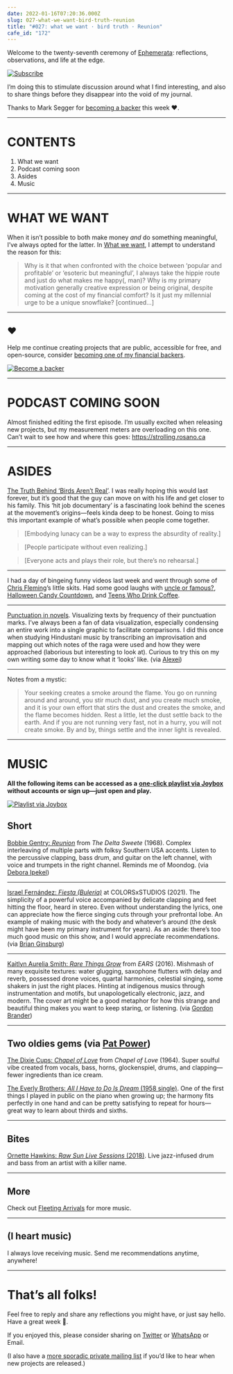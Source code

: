 ```yaml
---
date: 2022-01-16T07:20:36.000Z
slug: 027-what-we-want-bird-truth-reunion
title: "#027: what we want · bird truth · Reunion"
cafe_id: "172"
---
```

Welcome to the twenty-seventh ceremony of [Ephemerata](https://rosano.ca/ephemerata): reflections, observations, and life at the edge.

[![Subscribe](https://static.rosano.ca/_shared/_RCSSubscribeButton.svg)](https://rosano.ca/ephemerata)

I’m doing this to stimulate discussion around what I find interesting, and also to share things before they disappear into the void of my journal.

Thanks to Mark Segger for [becoming a backer](https://rosano.ca/back) this week ❤️.

---

# CONTENTS

1. What we want
2. Podcast coming soon
3. Asides
4. Music

---

# WHAT WE WANT

When it isn’t possible to both make money _and_ do something meaningful, I’ve always opted for the latter. In [What we want](https://rosano.hmm.garden/01fsf9z4d1yq29sk00y32w1ynm), I attempt to understand the reason for this:

> Why is it that when confronted with the choice between ‘popular and profitable’ or ‘esoteric but meaningful’, I always take the hippie route and just do what makes me happy(, man)? Why is my primary motivation generally creative expression or being original, despite coming at the cost of my financial comfort? Is it just my millennial urge to be a unique snowflake? \[continued…\]

---

## ❤️

Help me continue creating projects that are public, accessible for free, and open-source, consider [becoming one of my financial backers](https://rosano.ca/back).

[![Become a backer](https://static.rosano.ca/_shared/_RCSBackButton.svg)](https://rosano.ca/back)

---

# PODCAST COMING SOON

Almost finished editing the first episode. I’m usually excited when releasing new projects, but my measurement meters are overloading on this one. Can’t wait to see how and where this goes: <https://strolling.rosano.ca>

---

# ASIDES

[The Truth Behind ‘Birds Aren’t Real’](https://m.youtube.com/watch?v=JK1dXuMEpT0). I was really hoping this would last forever, but it’s good that the guy can move on with his life and get closer to his family. This ‘hit job documentary’ is a fascinating look behind the scenes at the movement’s origins—feels kinda deep to be honest. Going to miss this important example of what’s possible when people come together.

> \[Embodying lunacy can be a way to express the absurdity of reality.\]

> \[People participate without even realizing.\]

> \[Everyone acts and plays their role, but there’s no rehearsal.\]

---

I had a day of bingeing funny videos last week and went through some of [Chris Fleming](https://twitter.com/ChrisFluming)’s little skits. Had some good laughs with [uncle or famous?](https://twitter.com/chrisfluming/status/1480950747940331525), [Halloween Candy Countdown](https://www.youtube.com/watch?v=-In-JeLuguI), and [Teens Who Drink Coffee](https://www.youtube.com/watch?v=RRiRrpd%5FVDQ).

---

[Punctuation in novels](https://scribe.rip/@neuroecology/punctuation-in-novels-8f316d542ec4). Visualizing texts by frequency of their punctuation marks. I’ve always been a fan of data visualization, especially condensing an entire work into a single graphic to facilitate comparisons. I did this once when studying Hindustani music by transcribing an improvisation and mapping out which notes of the raga were used and how they were approached (laborious but interesting to look at). Curious to try this on my own writing some day to know what it ‘looks’ like. (via [Alexei](https://twitter.com/AlexeiGalux))

---

Notes from a mystic:

> Your seeking creates a smoke around the flame. You go on running around and around, you stir much dust, and you create much smoke, and it is your own effort that stirs the dust and creates the smoke, and the flame becomes hidden. Rest a little, let the dust settle back to the earth. And if you are not running very fast, not in a hurry, you will not create smoke. By and by, things settle and the inner light is revealed.

---

# MUSIC

**All the following items can be accessed as a** [**one-click playlist via Joybox**](https://go.rosano.ca/ephemerata-027-music) **without accounts or sign up—just open and play.**

[![Playlist via Joybox](https://static.rosano.ca/joybox/_JBXPlaylistButton.svg)](https://go.rosano.ca/ephemerata-027-music)

## Short

[Bobbie Gentry: _Reunion_](https://www.youtube.com/watch?v=xBl4YQMoBKk) from _The Delta Sweete_ (1968). Complex interleaving of multiple parts with folksy Southern USA accents. Listen to the percussive clapping, bass drum, and guitar on the left channel, with voice and trumpets in the right channel. Reminds me of Moondog. (via [Debora Ipekel](https://worldwidefm.net/episode/debora-ipekel-with-poly-ritmo-28-03-19-2))

---

[Israel Fernández: _Fiesta (Bulería)_](https://www.youtube.com/watch?v=4l4fAqc7u-Y) at COLORSxSTUDIOS (2021). The simplicity of a powerful voice accompanied by delicate clapping and feet hitting the floor, heard in stereo. Even without understanding the lyrics, one can appreciate how the fierce singing cuts through your prefrontal lobe. An example of making music with the body and whatever’s around (the desk might have been my primary instrument for years). As an aside: there’s too much good music on this show, and I would appreciate recommendations. (via [Brian Ginsburg](https://brianginsburg.com))

---

[Kaitlyn Aurelia Smith: _Rare Things Grow_](https://kaitlynaureliasmith.bandcamp.com/track/rare-things-grow) from _EARS_ (2016). Mishmash of many exquisite textures: water glugging, saxophone flutters with delay and reverb, possessed drone voices, quartal harmonies, celestial singing, some shakers in just the right places. Hinting at indigenous musics through instrumentation and motifs, but unapologetically electronic, jazz, and modern. The cover art might be a good metaphor for how this strange and beautiful thing makes you want to keep staring, or listening. (via [Gordon Brander](https://subconscious.substack.com/p/winter-break-roundup))

---

## Two oldies gems (via [Pat Power](https://twitter.com/patpowerpck))

[The Dixie Cups: _Chapel of Love_](https://www.youtube.com/watch?v=GgwJYXBsc7g) from _Chapel of Love_ (1964). Super soulful vibe created from vocals, bass, horns, glockenspiel, drums, and clapping—fewer ingredients than ice cream.

[The Everly Brothers: _All I Have to Do Is Dream_ (1958 single)](https://www.youtube.com/watch?v=tbU3zdAgiX8). One of the first things I played in public on the piano when growing up; the harmony fits perfectly in one hand and can be pretty satisfying to repeat for hours—great way to learn about thirds and sixths.

---

## Bites

[Ornette Hawkins: _Raw Sun Live Sessions_ (2018)](https://soundcloud.com/ornettehawkins/raw-sun-live-sessions). Live jazz-infused drum and bass from an artist with a killer name.

---

## More

Check out [Fleeting Arrivals](https://fleetingarrivals.rosano.ca/tagged/sound) for more music.

---

## (I heart music)

I always love receiving music. Send me recommendations anytime, anywhere!

---

# That’s all folks!

Feel free to reply and share any reflections you might have, or just say hello. Have a great week 🙂.

If you enjoyed this, please consider sharing on [Twitter](https://twitter.com/intent/tweet?url=https%3A%2F%2Fcafe.rosano.ca%2Ft%2F172&text=%23Ephemerata%20027%20by%20%40rosano%3A%20what%20we%20want%20%E2%80%A2%20bird%20truth%20%E2%80%A2%20Reunion) or [WhatsApp](https://api.whatsapp.com/send?text=Ephemerata%20%23027%20by%20%40rosano%3A%20what%20we%20want%20%E2%80%A2%20bird%20truth%20%E2%80%A2%20Reunion%20https%3A%2F%2Fcafe.rosano.ca%2Ft%2F172) or Email.

(I also have a [more sporadic private mailing list](https://rosano.ca/list) if you’d like to hear when new projects are released.)
